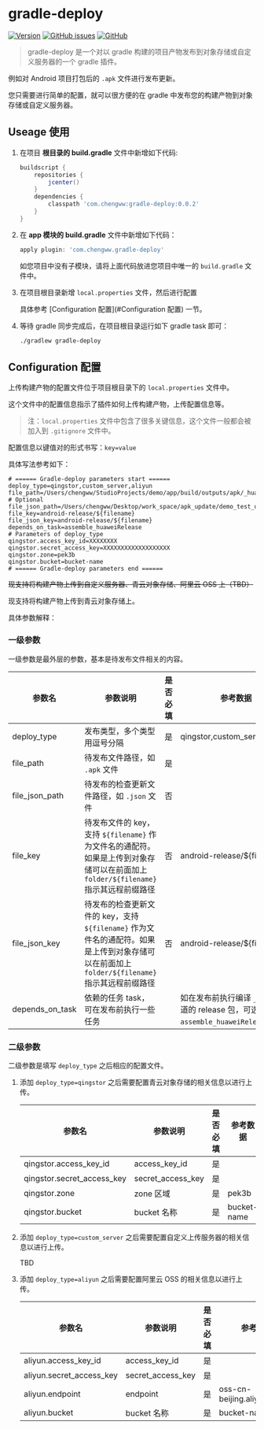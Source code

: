 # gradle-deploy

[![Version](https://api.bintray.com/packages/chengww5217/maven/gradle-deploy/images/download.svg)](https://bintray.com/chengww5217/maven/gradle-deploy)
[![GitHub issues](https://img.shields.io/github/issues/chengww5217/gradle-deploy)](https://github.com/chengww5217/gradle-deploy/issues)
[![GitHub](https://img.shields.io/github/license/chengww5217/gradle-deploy?color=yellow)](https://github.com/chengww5217/gradle-deploy/blob/master/LICENSE)

> gradle-deploy 是一个对以 gradle 构建的项目产物发布到对象存储或自定义服务器的一个 gradle 插件。

例如对 Android 项目打包后的 `.apk` 文件进行发布更新。

您只需要进行简单的配置，就可以很方便的在 gradle 中发布您的构建产物到对象存储或自定义服务器。

## Useage 使用

1. 在项目 **根目录的 build.gradle** 文件中新增如下代码:

   ```groovy
   buildscript {
       repositories {
           jcenter()
       }
       dependencies {
           classpath 'com.chengww:gradle-deploy:0.0.2'
       }
   }
   ```

2. 在 **app 模块的 build.gradle** 文件中新增如下代码：

   ```groovy
   apply plugin: 'com.chengww.gradle-deploy'
   ```

   如您项目中没有子模块，请将上面代码放进您项目中唯一的 `build.gradle` 文件中。

3. 在项目根目录新增 `local.properties` 文件，然后进行配置

   具体参考 [Configuration 配置](#Configuration 配置) 一节。

4. 等待 gradle 同步完成后，在项目根目录运行如下 gradle task 即可：

   ```bash
   ./gradlew gradle-deploy
   ```

## Configuration 配置

上传构建产物的配置文件位于项目根目录下的 `local.properties` 文件中。

这个文件中的配置信息指示了插件如何上传构建产物，上传配置信息等。

> 注：`local.properties` 文件中包含了很多关键信息，这个文件一般都会被加入到 `.gitignore` 文件中。

配置信息以键值对的形式书写：`key=value`

具体写法参考如下：

```properties
# ====== Gradle-deploy parameters start ======
deploy_type=qingstor,custom_server,aliyun
file_path=/Users/chengww/StudioProjects/demo/app/build/outputs/apk/_huawei/release/Demo_huawei_1.5.0_beta3.apk
# Optional
file_json_path=/Users/chengww/Desktop/work_space/apk_update/demo_test_update.json
file_key=android-release/${filename}
file_json_key=android-release/${filename}
depends_on_task=assemble_huaweiRelease
# Parameters of deploy_type
qingstor.access_key_id=XXXXXXXX
qingstor.secret_access_key=XXXXXXXXXXXXXXXXXXX
qingstor.zone=pek3b
qingstor.bucket=bucket-name
# ====== Gradle-deploy parameters end ======
```



~~现支持将构建产物上传到自定义服务器、青云对象存储、阿里云 OSS 上（TBD）~~

现支持将构建产物上传到青云对象存储上。

具体参数解释：

### 一级参数

一级参数是最外层的参数，基本是待发布文件相关的内容。

| 参数名          | 参数说明                                                     | 是否必填 | 参考数据                                                     |
| --------------- | ------------------------------------------------------------ | -------- | ------------------------------------------------------------ |
| deploy_type     | 发布类型，多个类型用逗号分隔                                 | 是       | qingstor,custom_server,aliyun                                |
| file_path       | 待发布文件路径，如 `.apk` 文件                               | 是       |                                                              |
| file_json_path  | 待发布的检查更新文件路径，如 `.json` 文件                    | 否       |                                                              |
| file_key        | 待发布文件的 key，支持 `${filename}` 作为文件名的通配符。如果是上传到对象存储可以在前面加上 `folder/${filename}` 指示其远程前缀路径 | 否       | android-release/${filename}                                  |
| file_json_key   | 待发布的检查更新文件的 key，支持 `${filename}` 作为文件名的通配符。如果是上传到对象存储可以在前面加上 `folder/${filename}` 指示其远程前缀路径 | 否       | android-release/${filename}                                  |
| depends_on_task | 依赖的任务 task，可在发布前执行一些任务                      |          | 如在发布前执行编译 `_huawei` 渠道的 release 包，可选 `assemble_huaweiRelease` 任务 |

### 二级参数

二级参数是填写 `deploy_type` 之后相应的配置文件。

1. 添加 `deploy_type=qingstor` 之后需要配置青云对象存储的相关信息以进行上传。

   | 参数名                     | 参数说明          | 是否必填 | 参考数据    |
   | -------------------------- | ----------------- | -------- | ----------- |
   | qingstor.access_key_id     | access_key_id     | 是       |             |
   | qingstor.secret_access_key | secret_access_key | 是       |             |
   | qingstor.zone              | zone 区域         | 是       | pek3b       |
   | qingstor.bucket            | bucket 名称       | 是       | bucket-name |

2. 添加 `deploy_type=custom_server` 之后需要配置自定义上传服务器的相关信息以进行上传。

   TBD

3. 添加 `deploy_type=aliyun` 之后需要配置阿里云 OSS 的相关信息以进行上传。

   | 参数名                     | 参数说明          | 是否必填 | 参考数据    |
   | -------------------------- | ----------------- | -------- | ----------- |
   | aliyun.access_key_id     | access_key_id     | 是       |             |
   | aliyun.secret_access_key | secret_access_key | 是       |             |
   | aliyun.endpoint          | endpoint         | 是       | oss-cn-beijing.aliyuncs.com       |
   | aliyun.bucket            | bucket 名称       | 是       | bucket-name |

